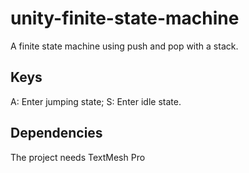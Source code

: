 # unity-finite-state-machine

A finite state machine using push and pop with a stack.

## Keys
A: Enter jumping state;
S: Enter idle state.

## Dependencies
The project needs TextMesh Pro
